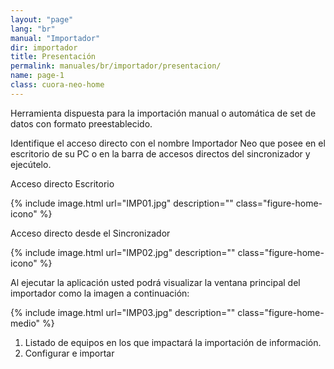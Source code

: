 ```yaml
---
layout: "page"
lang: "br"
manual: "Importador"
dir: importador
title: Presentación
permalink: manuales/br/importador/presentacion/
name: page-1
class: cuora-neo-home
---
```


Herramienta dispuesta para la importación manual o automática de set de datos con formato preestablecido.

Identifique el acceso directo con el nombre Importador Neo que posee en el escritorio de su PC o en la barra de accesos directos del sincronizador y ejecútelo.

Acceso directo Escritorio

{% include image.html url="IMP01.jpg" description="" class="figure-home-icono" %}

Acceso directo desde el Sincronizador

{% include image.html url="IMP02.jpg" description="" class="figure-home-icono" %}


Al ejecutar la aplicación usted podrá visualizar la ventana principal del importador como la imagen a continuación:

{% include image.html url="IMP03.jpg" description="" class="figure-home-medio" %}

1.	Listado de equipos en los que impactará la importación de información.
2.	Configurar e importar




